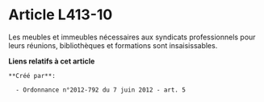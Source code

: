 # Article L413-10

Les meubles et immeubles nécessaires aux syndicats professionnels pour leurs réunions, bibliothèques et formations sont
insaisissables.

**Liens relatifs à cet article**

	**Créé par**:

	  - Ordonnance n°2012-792 du 7 juin 2012 - art. 5
